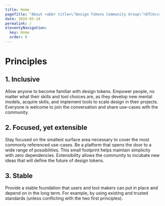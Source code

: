 ```yaml
---
title: Home
pageTitle: "About <abbr title=\"Design Tokens Community Group\">DTCG</abbr>"
date: 2020-05-24
permalink: /
eleventyNavigation:
  key: Home
  order: 0
---
```

# Principles

## 1. Inclusive
Allow anyone to become familiar with design tokens. Empower people, no matter what their skills and tool choices are, as they develop new mental models, acquire skills, and implement tools to scale design in their projects. Everyone is welcome to join the conversation and share use-cases with the community.

## 2. Focused, yet extensible
Stay focused on the smallest surface area necessary to cover the most commonly referenced use-cases. Be a platform that opens the door to a wide range of possibilities. This small footprint helps maintain simplicity with zero dependencies. Extensibility allows the community to incubate new ideas that will define the future of design tokens.

## 3. Stable
Provide a stable foundation that users and tool makers can put in place and depend on in the long term. For example, by using existing and trusted standards (unless conflicting with the two first principles).
